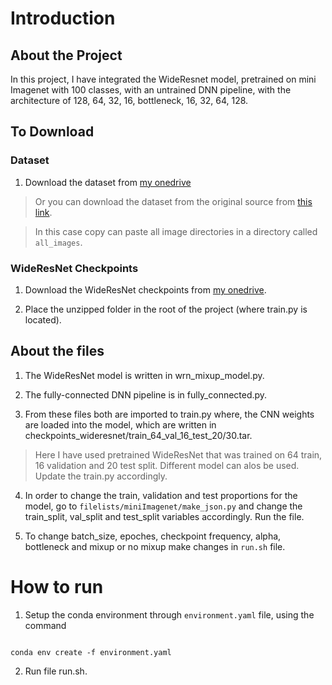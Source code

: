 # Introduction

## About the Project

In this project, I have integrated the WideResnet model, pretrained on mini Imagenet with 100 classes, with an untrained DNN pipeline, with the architecture of 128, 64, 32, 16, bottleneck, 16, 32, 64, 128.

## To Download

### Dataset

1. Download the dataset from [my onedrive](https://iiitbac-my.sharepoint.com/:f:/g/personal/satvik_verma_iiitb_ac_in/Eptf-_lau2FGiZ7E-WBJNd8BAaVoi_q-1gwji0Mfv9djSQ?e=PE33bj)

> Or you can download the dataset from the original source from [this link](https://lyy.mpi-inf.mpg.de/mtl/download/Lmzjm9tX.html).

> In this case copy can paste all image directories in a directory called ```all_images```.

### WideResNet Checkpoints

1. Download the WideResNet checkpoints from [my onedrive](https://iiitbac-my.sharepoint.com/:f:/g/personal/satvik_verma_iiitb_ac_in/En6DljDFwPBGodX5JT_SrJcBJ5gMfbcM3Z_GD68PvXLKKg?e=d5Df84).

2. Place the unzipped folder in the root of the project (where train.py is located).

## About the files

1. The WideResNet model is written in wrn_mixup_model.py.

2. The fully-connected DNN pipeline is in fully_connected.py.

3. From these files both are imported to train.py where, the CNN weights are loaded into the model, which are written in checkpoints_wideresnet/train_64_val_16_test_20/30.tar.

> Here I have used pretrained WideResNet that was trained on 64 train, 16 validation and 20 test split. Different model can alos be used. Update the train.py accordingly.

4. In order to change the train, validation and test proportions for the model, go to ``filelists/miniImagenet/make_json.py`` and change the train_split, val_split and test_split variables accordingly. Run the file.

5. To change batch_size, epoches, checkpoint frequency, alpha, bottleneck and mixup or no mixup make changes in ``run.sh`` file.


# How to run

1. Setup the conda environment through ``environment.yaml`` file, using the command

```

conda env create -f environment.yaml

```
2. Run file run.sh.
